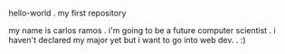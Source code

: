 hello-world
.
my first repository

my name is carlos ramos
.
i'm going to be a future computer scientist
.
i haven't declared my major yet but i want to go into web dev.
.
:)
